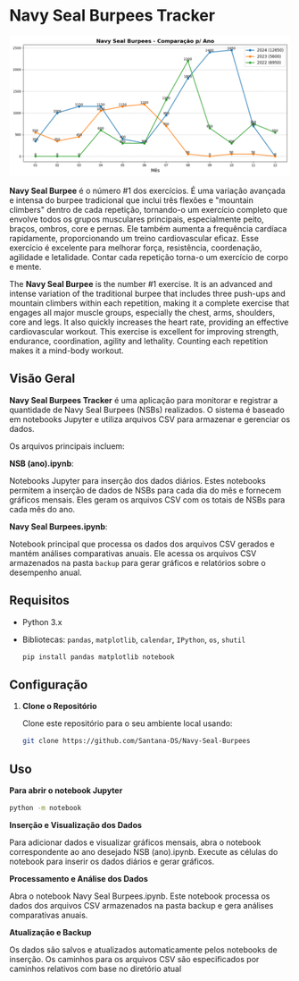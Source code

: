 # Navy Seal Burpees Tracker

![Gráfico Total](backup/grafico_total.png)

**Navy Seal Burpee** é o número #1 dos exercícios. É uma variação avançada e intensa do burpee tradicional que inclui três flexões e "mountain climbers" dentro de cada repetição, tornando-o um exercício completo que envolve todos os grupos musculares principais, especialmente peito, braços, ombros, core e pernas. Ele também aumenta a frequência cardíaca rapidamente, proporcionando um treino cardiovascular eficaz. Esse exercício é excelente para melhorar força, resistência, coordenação, agilidade e letalidade. Contar cada repetição torna-o um exercício de corpo e mente.

The **Navy Seal Burpee** is the number #1 exercise. It is an advanced and intense variation of the traditional burpee that includes three push-ups and mountain climbers within each repetition, making it a complete exercise that engages all major muscle groups, especially the chest, arms, shoulders, core and legs. It also quickly increases the heart rate, providing an effective cardiovascular workout. This exercise is excellent for improving strength, endurance, coordination, agility and lethality. Counting each repetition makes it a mind-body workout.

## Visão Geral

**Navy Seal Burpees Tracker** é uma aplicação para monitorar e registrar a quantidade de Navy Seal Burpees (NSBs) realizados. O sistema é baseado em notebooks Jupyter e utiliza arquivos CSV para armazenar e gerenciar os dados.

Os arquivos principais incluem:

**NSB (ano).ipynb**:

Notebooks Jupyter para inserção dos dados diários. Estes notebooks permitem a inserção de dados de NSBs para cada dia do mês e fornecem gráficos mensais. Eles geram os arquivos CSV com os totais de NSBs para cada mês do ano.

**Navy Seal Burpees.ipynb**:

Notebook principal que processa os dados dos arquivos CSV gerados e mantém análises comparativas anuais. Ele acessa os arquivos CSV armazenados na pasta `backup` para gerar gráficos e relatórios sobre o desempenho anual.

## Requisitos

- Python 3.x
- Bibliotecas: `pandas`, `matplotlib`, `calendar`, `IPython`, `os`, `shutil`

    ```bash
    pip install pandas matplotlib notebook
   ```
  
## Configuração

1. **Clone o Repositório**

   Clone este repositório para o seu ambiente local usando:

   ```bash
   git clone https://github.com/Santana-DS/Navy-Seal-Burpees
   ```
   
## Uso
**Para abrir o notebook Jupyter**

   ```bash
   python -m notebook
   ```

**Inserção e Visualização dos Dados**

Para adicionar dados e visualizar gráficos mensais, abra o notebook correspondente ao ano desejado NSB (ano).ipynb.
Execute as células do notebook para inserir os dados diários e gerar gráficos.

**Processamento e Análise dos Dados**

Abra o notebook Navy Seal Burpees.ipynb.
Este notebook processa os dados dos arquivos CSV armazenados na pasta backup e gera análises comparativas anuais.

**Atualização e Backup**

Os dados são salvos e atualizados automaticamente pelos notebooks de inserção. Os caminhos para os arquivos CSV são especificados por caminhos relativos com base no diretório atual
